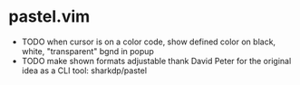 # pastel.vim
  - TODO when cursor is on a color code, show defined color on black, white, "transparent" bgnd in popup
  - TODO make shown formats adjustable
thank David Peter for the original idea as a CLI tool: sharkdp/pastel
